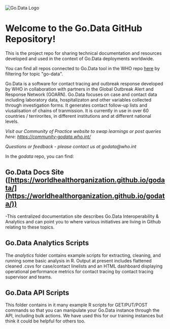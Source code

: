 ![Go.Data Logo](https://github.com/WorldHealthOrganization/godata/docs/assets/godata_logo.png)

# Welcome to the Go.Data GitHub Repository!

This is the project repo for sharing technical documentation and resources developed and used in the context of Go.Data deployments worldwide. 

You can find all repos connected to Go.Data tool in the WHO repo [here](https://github.com/WorldHealthOrganization?q=go-data&type=&language=) by filtering for topic "go-data".

Go.Data is a software for contact tracing and outbreak response developed by WHO in collaboration with partners in the Global Outbreak Alert and Response Network (GOARN). Go.Data focuses on case and contact data including laboratory data, hospitalizaton and other variables collected through investigation forms. It generates contact follow-up lists and viusalisation of chains of tranmission. It is currently in use in over 60 countries / terrirorites, in different institutions and at different national levels.

_Visit our Community of Practice website to swap learnings or post queries here: https://community-godata.who.int/_

_Questions or feedback - please contact us at godata@who.int_ 


In the *godata* repo, you can find:

## Go.Data Docs Site ([https://worldhealthorganization.github.io/godata/](https://worldhealthorganization.github.io/godata/))
-This centralized documentation site describes Go.Data Interoperability & Analytics and can point you to where various initiatives are living in Github relating to these topics.

## Go.Data Analytics Scripts
The *analytics* folder contains example scripts for extracting, cleaning, and running some basic analysis in R. Output at present includes flattened cleaned .csvs for case/contact linelists and an HTML dashboard displaying operational performance metrics for contact tracing by contact tracing supervisor and teams. 

## Go.Data API Scripts
This folder contains in it many example R scripts for GET/PUT/POST commands so that you can manipulate your Go.Data instance through the API, including bulk actions. We have used this for our training instances but think it could be helpful for others too.


